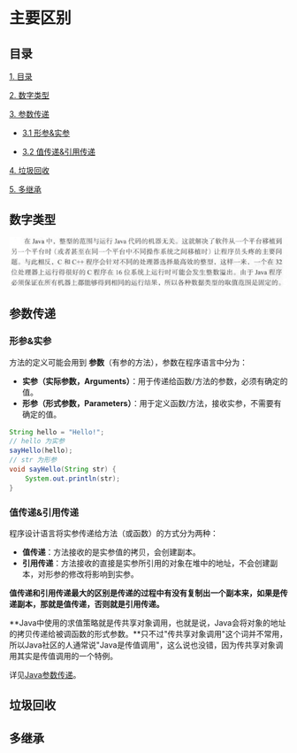 # 主要区别

## 目录

[1. 目录](#目录)

[2. 数字类型](#数字类型)

[3. 参数传递](#参数传递)

- [3.1 形参&实参](#形参实参)

- [3.2 值传递&引用传递](#值传递引用传递)

[4. 垃圾回收](#垃圾回收)

[5. 多继承](#多继承)



## 数字类型

![image-20240112133741487](./imgs/image-20240112133741487.png)

## 参数传递

### 形参&实参

方法的定义可能会用到 **参数**（有参的方法），参数在程序语言中分为：

- **实参（实际参数，Arguments）**：用于传递给函数/方法的参数，必须有确定的值。
- **形参（形式参数，Parameters）**：用于定义函数/方法，接收实参，不需要有确定的值。

```java
String hello = "Hello!";
// hello 为实参
sayHello(hello);
// str 为形参
void sayHello(String str) {
    System.out.println(str);
}
```

### 值传递&引用传递

程序设计语言将实参传递给方法（或函数）的方式分为两种：

- **值传递**：方法接收的是实参值的拷贝，会创建副本。
- **引用传递**：方法接收的直接是实参所引用的对象在堆中的地址，不会创建副本，对形参的修改将影响到实参。

**值传递和引用传递最大的区别是传递的过程中有没有复制出一个副本来，如果是传递副本，那就是值传递，否则就是引用传递。**

**Java中使用的求值策略就是传共享对象调用，也就是说，Java会将对象的地址的拷贝传递给被调函数的形式参数。**只不过"传共享对象调用"这个词并不常用，所以Java社区的人通常说"Java是传值调用"，这么说也没错，因为传共享对象调用其实是传值调用的一个特例。

详见[Java参数传递](./Java是值传递还是引用传递 )。

## 垃圾回收



## 多继承